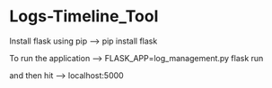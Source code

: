 # Logs-Timeline_Tool

Install flask using pip --> pip install flask

To run the application --> FLASK_APP=log_management.py flask run

and then hit --> localhost:5000
